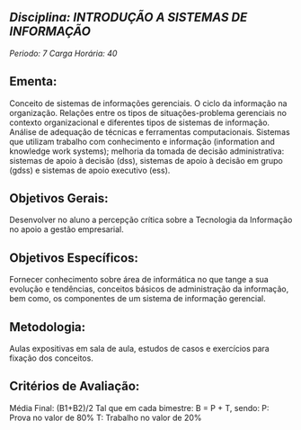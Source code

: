## *Disciplina: _INTRODUÇÃO A SISTEMAS DE INFORMAÇÃO_*
*Periodo: _7_*
*Carga Horária: _40_*
 
## Ementa:
Conceito de sistemas de informações gerenciais. O ciclo da informação na organização. Relações entre os tipos de situações-problema gerenciais no contexto organizacional e diferentes tipos de sistemas de informação. Análise de adequação de técnicas e ferramentas computacionais. Sistemas que utilizam trabalho com conhecimento e informação (information and knowledge work systems); melhoria da tomada de decisão administrativa: sistemas de apoio à decisão (dss), sistemas de apoio à decisão em grupo (gdss) e sistemas de apoio executivo (ess).
 
## Objetivos Gerais:
Desenvolver no aluno a percepção crítica sobre a Tecnologia da Informação no apoio a gestão empresarial.
 
## Objetivos Específicos:
Fornecer conhecimento sobre área de informática no que tange a sua evolução e tendências, conceitos básicos de administração da informação, bem como, os componentes de um sistema de informação gerencial.
 
## Metodologia:
Aulas expositivas em sala de aula, estudos de casos e exercícios para fixação dos conceitos.
 
## Critérios de Avaliação:
Média Final: (B1+B2)/2 Tal que em cada bimestre: B = P + T, sendo: P: Prova no valor de 80% T: Trabalho no valor de 20%
